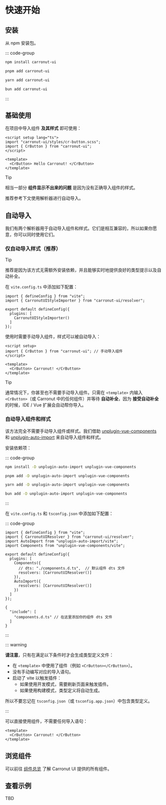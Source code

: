 # 快速开始

## 安装

从 npm 安装包。

::: code-group

```sh [npm]
npm install carronut-ui
```

```sh [pnpm]
pnpm add carronut-ui
```

```sh [yarn]
yarn add carronut-ui
```

```sh [bun]
bun add carronut-ui
```

:::

## 基础使用

在项目中导入组件 **及其样式** 即可使用：

```vue{2,3,7} [App.vue]
<script setup lang="ts">
import "carronut-ui/styles/cr-button.scss";
import { CrButton } from "carronut-ui";
</script>

<template>
  <CrButton> Hello Carronut! </CrButton>
</template>
```

> [!TIP]
> 相当一部分 **组件显示不出来的问题** 是因为没有正确导入组件的样式。
>
> 推荐参考下文使用解析器进行自动导入。

## 自动导入

我们有两个解析器用于自动导入组件和样式。它们是相互兼容的，所以如果你愿意，你可以同时使用它们。

### 仅自动导入样式（推荐）

> [!TIP]
> 推荐是因为该方式无需额外安装依赖，并且能够实时地提供良好的类型提示以及自动补全。

在 `vite.config.ts` 中添加如下配置：

```ts{2,6} [vite.config.ts]
import { defineConfig } from "vite";
import { CarronutUIStyleImporter } from "carronut-ui/resolver";

export default defineConfig({
  plugins: [
    CarronutUIStyleImporter()
  ]
});
```

使用时需要手动导入组件，样式可以被自动导入：

```vue{2,6} [App.vue]
<script setup>
import { CrButton } from "carronut-ui"; // 手动导入组件
</script>

<template>
  <CrButton> Carronut! </CrButton>
</template>
```

> [!TIP]
> 通常情况下，你甚至也不需要手动导入组件。只需在 `<template>` 内输入 `<CrButton>`（或 Carronut 中的任何组件）并等待 **自动补全**，因为 **接受自动补全** 的时候，IDE / Vue 扩展会自动帮你导入。

### 自动导入组件和样式

该方法完全不需要手动导入组件或样式。我们借助 [unplugin-vue-components](https://github.com/unplugin/unplugin-vue-components) 和 [unplugin-auto-import](https://github.com/unplugin/unplugin-auto-import) 来自动导入组件和样式。

安装依赖项：

::: code-group

```sh [npm]
npm install -D unplugin-auto-import unplugin-vue-components
```

```sh [pnpm]
pnpm add -D unplugin-auto-import unplugin-vue-components
```

```sh [yarn]
yarn add -D unplugin-auto-import unplugin-vue-components
```

```sh [bun]
bun add -D unplugin-auto-import unplugin-vue-components
```

:::

在 `vite.config.ts` 和 `tsconfig.json` 中添加如下配置：

::: code-group

```ts{2-4,8-14} [vite.config.ts]
import { defineConfig } from "vite";
import { CarronutUIResolver } from "carronut-ui/resolver";
import AutoImport from "unplugin-auto-import/vite";
import Components from "unplugin-vue-components/vite";

export default defineConfig({
  plugins: [
    Components({
      // dts: "./components.d.ts",  // 默认组件 dts 文件
      resolvers: [CarronutUIResolver()]
    }),
    AutoImport({
      resolvers: [CarronutUIResolver()]
    })
  ]
});
```

```json{3} [tsconfig.json]
{
  "include": [
    "components.d.ts" // 在这里添加你的组件 dts 文件
  ]
}
```

:::

::: warning

**请注意**，只有在满足以下条件时才会生成类型定义文件：

- 在 `<template>` 中使用了组件（例如 `<CrButton></CrButton>`）。
- 没有手动编写对应的导入语句。
- 启动了 vite 以触发插件：
  - 如果使用开发模式，需要刷新页面来触发插件。
  - 如果使用构建模式，类型定义将自动生成。

所以不要忘记在 `tsconfig.json`（或 `tsconfig.app.json`）中包含类型定义。

:::

可以直接使用组件，不需要任何导入语句：

```vue{2} [App.vue]
<template>
  <CrButton> Carronut! </CrButton>
</template>
```

## 浏览组件

可以前往 [组件总览](/zh/components/overview) 了解 Carronut UI 提供的所有组件。

## 查看示例

TBD
